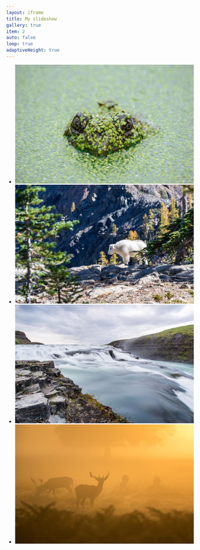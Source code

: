 ```yaml
---
layout: iframe
title: My slideshow
gallery: true
item: 2
auto: false
loop: true
adaptiveHeight: true
---
```


* ![A nice pic of mine](my-pics1/pic1.jpg)
* ![Another nice pic of mine](my-pics1/pic2.jpg)
* ![Another nice pic of mine](my-pics1/pic3.jpg)
* ![Another nice pic of mine](my-pics1/pic4.jpg)
